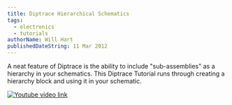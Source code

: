 ```yaml
---
title: Diptrace Hierarchical Schematics
tags:
  - electronics
  - tutorials
authorName: Will Hart
publishedDateString: 11 Mar 2012
---
```


A neat feature of Diptrace is the ability to include "sub-assemblies" as a hierarchy in your schematics. This Diptrace Tutorial runs through creating a hierarchy block and using it in your schematic.

[![Youtube video link](/images/diptrace_hierarchies_youtubelink.png)](https://www.youtube.com/watch?v=j9pNDn5G7yE)